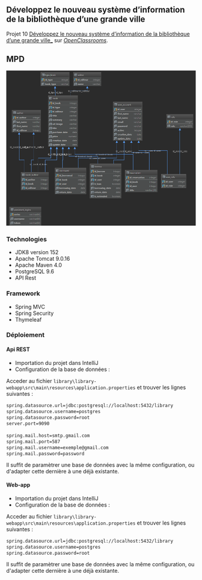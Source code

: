 ## Développez le nouveau système d’information de la bibliothèque d’une grande ville

Projet 10 [ Développez le nouveau système d’information de la bibliothèque d’une grande ville_](https://openclassrooms.com/fr/projects/124/assignment)
sur [_OpenClassrooms_](https://www.openclassrooms.com).


## MPD
![](script/bdd_new.png?raw=true)


### Technologies

- JDK8 version 152
- Apache Tomcat 9.0.16
- Apache Maven 4.0
- PostgreSQL 9.6
- API Rest

### Framework
- Spring MVC
- Spring Security 
- Thymeleaf

### Déploiement
#### Api REST

- Importation du projet dans IntelliJ
- Configuration de la base de données :

Acceder au fichier `library\library-webapp\src\main\resources\application.properties` et trouver les lignes suivantes :
```
spring.datasource.url=jdbc:postgresql://localhost:5432/library
spring.datasource.username=postgres
spring.datasource.password=root
server.port=9090

spring.mail.host=smtp.gmail.com
spring.mail.port=587
spring.mail.username=exemple@gmail.com
spring.mail.password=password
```

Il suffit de paramètrer une base de données avec la même configuration, ou d'adapter cette dernière à une déjà existante.


#### Web-app
- Importation du projet dans IntelliJ
- Configuration de la base de données :

Acceder au fichier `library\library-webapp\src\main\resources\application.properties` et trouver les lignes suivantes :
```
spring.datasource.url=jdbc:postgresql://localhost:5432/library
spring.datasource.username=postgres
spring.datasource.password=root
```

Il suffit de paramètrer une base de données avec la même configuration, ou d'adapter cette dernière à une déjà existante.

